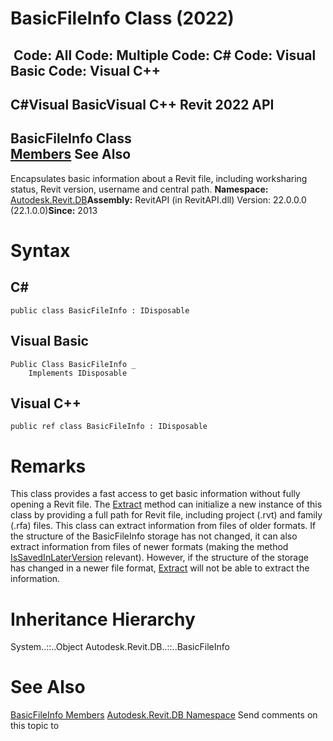 # BasicFileInfo Class (2022)

﻿
 Code: All Code: Multiple Code: C# Code: Visual Basic Code: Visual C++   
---  
C#Visual BasicVisual C++
Revit 2022 API  
---  
BasicFileInfo Class  
[Members](f7a75811-b2ec-8b4c-10d3-6ed0eadf4551.md "BasicFileInfo Members") See Also  
---  
Encapsulates basic information about a Revit file, including worksharing status, Revit version, username and central path. 
**Namespace:** [Autodesk.Revit.DB](87546ba7-461b-c646-cbb1-2cb8f5bff8b2.md "Autodesk.Revit.DB Namespace")**Assembly:** RevitAPI (in RevitAPI.dll) Version: 22.0.0.0 (22.1.0.0)**Since:** 2013 
# Syntax
C#  
---  
```text
public class BasicFileInfo : IDisposable
```
  
Visual Basic  
---  
```text
Public Class BasicFileInfo _
	Implements IDisposable
```
  
Visual C++  
---  
```text
public ref class BasicFileInfo : IDisposable
```
  
# Remarks
This class provides a fast access to get basic information without fully opening a Revit file. The [Extract](05800394-0e43-45f2-6c89-0db484d6a98c.md "Extract Method") method can initialize a new instance of this class by providing a full path for Revit file, including project (.rvt) and family (.rfa) files. This class can extract information from files of older formats. If the structure of the BasicFileInfo storage has not changed, it can also extract information from files of newer formats (making the method [IsSavedInLaterVersion](27a0583a-c2e4-b198-cf60-168f51c07b13.md "IsSavedInLaterVersion Property") relevant). However, if the structure of the storage has changed in a newer file format, [Extract](05800394-0e43-45f2-6c89-0db484d6a98c.md "Extract Method") will not be able to extract the information. 
# Inheritance Hierarchy
System..::..Object Autodesk.Revit.DB..::..BasicFileInfo
# See Also
[BasicFileInfo Members](f7a75811-b2ec-8b4c-10d3-6ed0eadf4551.md "BasicFileInfo Members")
[Autodesk.Revit.DB Namespace](87546ba7-461b-c646-cbb1-2cb8f5bff8b2.md "Autodesk.Revit.DB Namespace")
Send comments on this topic to 
